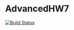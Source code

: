 # AdvancedHW7
[![Build Status](https://travis-ci.com/alihhammoud/AdvancedHW7.svg?token=2hLtBgyKLrfyzkdBxRjR&branch=master)](https://travis-ci.com/alihhammoud/AdvancedHW7)
